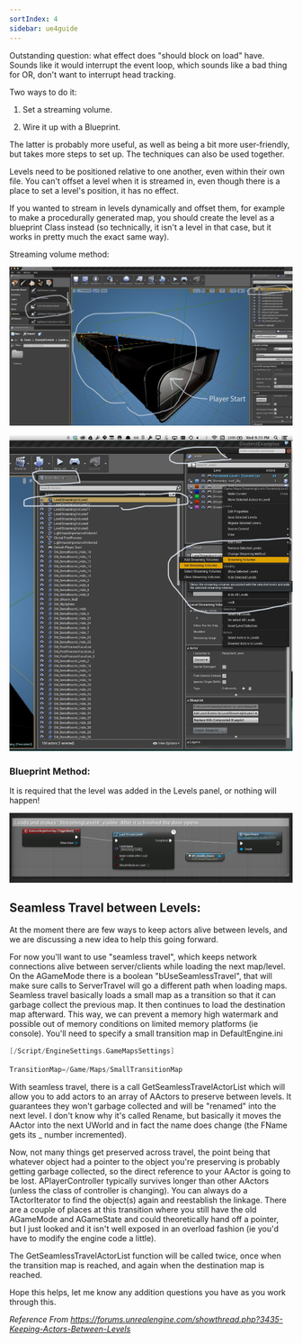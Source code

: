 ```yaml
---
sortIndex: 4
sidebar: ue4guide
---
```


Outstanding question: what effect does "should block on load" have. Sounds like it would interrupt the event loop, which sounds like a bad thing for OR, don't want to interrupt head tracking.

Two ways to do it:

1. Set a streaming volume.

1. Wire it up with a Blueprint.

The latter is probably more useful, as well as being a bit more user-friendly, but takes more steps to set up. The techniques can also be used together.

Levels need to be positioned relative to one another, even within their own file. You can't offset a level when it is streamed in, even though there is a place to set a level's position, it has no effect.

If you wanted to stream in levels dynamically and offset them, for example to make a procedurally generated map, you should create the level as a blueprint Class instead (so technically, it isn't a level in that case, but it works in pretty much the exact same way).

Streaming volume method:

![image1](../_assets/image1.jpg)

![image2](../_assets/image2.jpg)

### Blueprint Method:

It is required that the level was added in the Levels panel, or nothing will happen!

![image3](../_assets/image3.png)

## Seamless Travel between Levels:

At the moment there are few ways to keep actors alive between levels, and we are discussing a new idea to help this going forward.

For now you'll want to use "seamless travel", which keeps network connections alive between server/clients while loading the next map/level. On the AGameMode there is a boolean "bUseSeamlessTravel", that will make sure calls to ServerTravel will go a different path when loading maps. Seamless travel basically loads a small map as a transition so that it can garbage collect the previous map. It then continues to load the destination map afterward. This way, we can prevent a memory high watermark and possible out of memory conditions on limited memory platforms (ie console). You'll need to specify a small transition map in DefaultEngine.ini

```cpp
[/Script/EngineSettings.GameMapsSettings]

TransitionMap=/Game/Maps/SmallTransitionMap
```

With seamless travel, there is a call GetSeamlessTravelActorList which will allow you to add actors to an array of AActors to preserve between levels. It guarantees they won't garbage collected and will be "renamed" into the next level. I don't know why it's called Rename, but basically it moves the AActor into the next UWorld and in fact the name does change (the FName gets its \_ number incremented).

Now, not many things get preserved across travel, the point being that whatever object had a pointer to the object you're preserving is probably getting garbage collected, so the direct reference to your AActor is going to be lost. APlayerController typically survives longer than other AActors (unless the class of controller is changing). You can always do a TActorIterator<ClassToSave> to find the object(s) again and reestablish the linkage. There are a couple of places at this transition where you still have the old AGameMode and AGameState and could theoretically hand off a pointer, but I just looked and it isn't well exposed in an overload fashion (ie you'd have to modify the engine code a little).

The GetSeamlessTravelActorList function will be called twice, once when the transition map is reached, and again when the destination map is reached.

Hope this helps, let me know any addition questions you have as you work through this.

*Reference From <https://forums.unrealengine.com/showthread.php?3435-Keeping-Actors-Between-Levels>*
